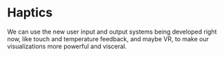 # Haptics

We can use the new user input and output systems being developed right now, like touch and temperature feedback, and maybe VR, to make our visualizations more powerful and visceral.